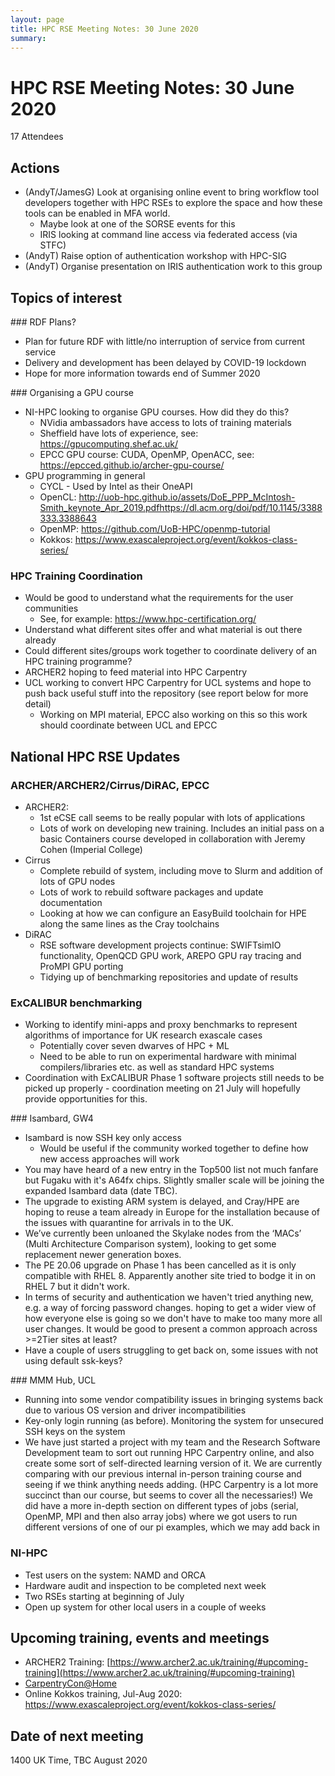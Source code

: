 ```yaml
---
layout: page
title: HPC RSE Meeting Notes: 30 June 2020
summary:
---
```


# HPC RSE Meeting Notes: 30 June 2020

17 Attendees

## Actions

  - (AndyT/JamesG) Look at organising online event to bring workflow tool developers together with HPC RSEs to explore the space and how these tools can be enabled in MFA world.
    - Maybe look at one of the SORSE events for this
    - IRIS looking at command line access via federated access (via STFC)
  - (AndyT) Raise option of authentication workshop with HPC-SIG
  - (AndyT) Organise presentation on IRIS authentication work to this group

## Topics of interest

### RDF Plans?

  - Plan for future RDF with little/no interruption of service from current service
  - Delivery and development has been delayed by COVID-19 lockdown
  - Hope for more information towards end of Summer 2020

### Organising a GPU course

  - NI-HPC looking to organise GPU courses. How did they do this?
    - NVidia ambassadors have access to lots of training materials
    - Sheffield have lots of experience, see: <https://gpucomputing.shef.ac.uk/>
    - EPCC GPU course: CUDA, OpenMP, OpenACC, see: <https://epcced.github.io/archer-gpu-course/>
  - GPU programming in general
    - CYCL - Used by Intel as their OneAPI
    - OpenCL: <http://uob-hpc.github.io/assets/DoE_PPP_McIntosh-Smith_keynote_Apr_2019.pdfhttps://dl.acm.org/doi/pdf/10.1145/3388333.3388643>
    - OpenMP:  <https://github.com/UoB-HPC/openmp-tutorial>
    - Kokkos: <https://www.exascaleproject.org/event/kokkos-class-series/>

### HPC Training Coordination

  - Would be good to understand what the requirements for the user communities
    - See, for example: <https://www.hpc-certification.org/>
  - Understand what different sites offer and what material is out there already
  - Could different sites/groups work together to coordinate delivery of an HPC training programme?
  - ARCHER2 hoping to feed material into HPC Carpentry
  - UCL working to convert HPC Carpentry for UCL systems and hope to push back useful stuff into the repository (see report below for more detail)
    - Working on MPI material, EPCC also working on this so this work should coordinate between UCL and EPCC

## National HPC RSE Updates

### ARCHER/ARCHER2/Cirrus/DiRAC, EPCC

  - ARCHER2:
    - 1st eCSE call seems to be really popular with lots of applications
    - Lots of work on developing new training. Includes an initial pass on a basic Containers course developed in collaboration with Jeremy Cohen (Imperial College)
  - Cirrus
    - Complete rebuild of system, including move to Slurm and addition of lots of GPU nodes
    - Lots of work to rebuild software packages and update documentation 
    - Looking at how we can configure an EasyBuild toolchain for HPE along the same
      lines as the Cray toolchains
  - DiRAC
    - RSE software development projects continue: SWIFTsimIO functionality, OpenQCD GPU work, AREPO GPU ray tracing and ProMPI GPU porting
    - Tidying up of benchmarking repositories and update of results

### ExCALIBUR benchmarking

  - Working to identify mini-apps and proxy benchmarks to represent algorithms
    of importance for UK research exascale cases
    - Potentially cover seven dwarves of HPC + ML
    - Need to be able to run on experimental hardware with minimal compilers/libraries etc. as well as standard HPC systems
  - Coordination with ExCALIBUR Phase 1 software projects still needs to be picked
    up properly - coordination meeting on 21 July will hopefully provide opportunities
    for this.

### Isambard, GW4

  - Isambard is now SSH key only access
    - Would be useful if the community worked together to define how new access approaches will work
  - You may have heard of a new entry in the Top500 list not much fanfare but Fugaku with it's A64fx chips.  Slightly smaller scale will be joining the expanded Isambard data (date TBC).
  - The upgrade to existing ARM system is delayed, and Cray/HPE are hoping to reuse a team already in Europe for the installation because of the issues with quarantine for arrivals in to the UK.
  - We’ve currently been unloaned the Skylake nodes from the ‘MACs’ (Multi Architecture Comparison system), looking to get some replacement newer generation boxes.
  - The PE 20.06 upgrade on Phase 1 has been cancelled as it is only compatible with RHEL 8. Apparently another site tried to bodge it in on RHEL 7 but it didn't work.
  - In terms of security and authentication we haven't tried anything new, e.g. a way of forcing password changes. hoping to get a wider view of how everyone else is going so we don't have to make too many more all user changes.  It would be good to present a common approach across >=2Tier sites at least?
  - Have a couple of users struggling to get back on, some issues with not using default ssk-keys?

### MMM Hub, UCL

  - Running into some vendor compatibility issues in bringing systems back due to various OS version and driver incompatibilities
  - Key-only login running (as before). Monitoring the system for unsecured SSH keys on the system 
  - We have just started a project with my team and the Research Software Development team to sort out running HPC Carpentry online, and also create some sort of self-directed learning version of it. We are currently comparing with our previous internal in-person training course and seeing if we think anything needs adding. (HPC Carpentry is a lot more succinct than our course, but seems to cover all the necessaries!) We did have a more in-depth section on different types of jobs (serial, OpenMP, MPI and then also array jobs) where we got users to run different versions of one of our pi examples, which we may add back in

### NI-HPC

  - Test users on the system: NAMD and ORCA
  - Hardware audit and inspection to be completed next week
  - Two RSEs starting at beginning of July
  - Open up system for other local users in a couple of weeks

## Upcoming training, events and meetings

  - ARCHER2 Training: [https://www.archer2.ac.uk/training/#upcoming-training](https://www.archer2.ac.uk/training/#upcoming-training)
  - [CarpentryCon@Home](https://carpentries.org/blog/2020/05/2020-carpentrycon-at-home-proposals/)
  - Online Kokkos training, Jul-Aug 2020: <https://www.exascaleproject.org/event/kokkos-class-series/>

## Date of next meeting

1400 UK Time, TBC August 2020
